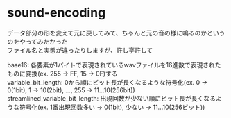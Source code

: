 # sound-encoding
データ部分の形を変えて元に戻してみて、ちゃんと元の音の様に鳴るのかというのをやってみたかった  
ファイル名と実態が違ったりしますが、許し亭許して

base16:     各要素が1バイトで表現されているwavファイルを16進数で表現されたものに変換(ex. 255 -> FF, 15 -> 0F)する  
variable_bit_length:  0から順にビット長が長くなるような符号化(ex. 0 -> 0(1bit), 1 -> 10(2bit), ..., 255 -> 11...10(256bit))  
streamlined_variable_bit_length:  出現回数が少ない順にビット長が長くなるような符号化(ex. 1番出現回数多い -> 0(1bit), 少ない -> 11...10(256ビット))  
